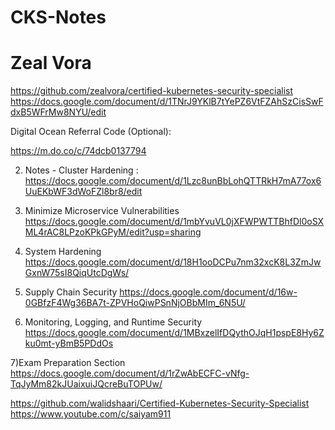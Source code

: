 # CKS-Notes

Zeal Vora
====================
https://github.com/zealvora/certified-kubernetes-security-specialist
https://docs.google.com/document/d/1TNrJ9YKlB7tYePZ6VtFZAhSzCisSwFdxB5WFrMw8NYU/edit

Digital Ocean Referral Code (Optional):

https://m.do.co/c/74dcb0137794

2) Notes - Cluster Hardening :
   https://docs.google.com/document/d/1Lzc8unBbLohQTTRkH7mA77ox6UuEKbWF3dWoFZl8br8/edit
   
3) Minimize Microservice Vulnerabilities
  https://docs.google.com/document/d/1mbYvuVL0jXFWPWTTBhfDl0oSXML4rAC8LPzoKPkGPyM/edit?usp=sharing

4) System Hardening
  https://docs.google.com/document/d/18H1ooDCPu7nm32xcK8L3ZmJwGxnW75sI8QiqUtcDgWs/
  
5) Supply Chain Security
  https://docs.google.com/document/d/16w-0GBfzF4Wg36BA7t-ZPVHoQiwPSnNjOBbMIm_6N5U/
  
6) Monitoring, Logging, and Runtime Security
  https://docs.google.com/document/d/1MBxzelIfDQythOJqH1pspE8Hy6Zku0mt-yBmB5PDdOs
  
7)Exam Preparation Section
https://docs.google.com/document/d/1rZwAbECFC-vNfg-TqJyMm82kJUaixuiJQcreBuTOPUw/





https://github.com/walidshaari/Certified-Kubernetes-Security-Specialist
https://www.youtube.com/c/saiyam911
